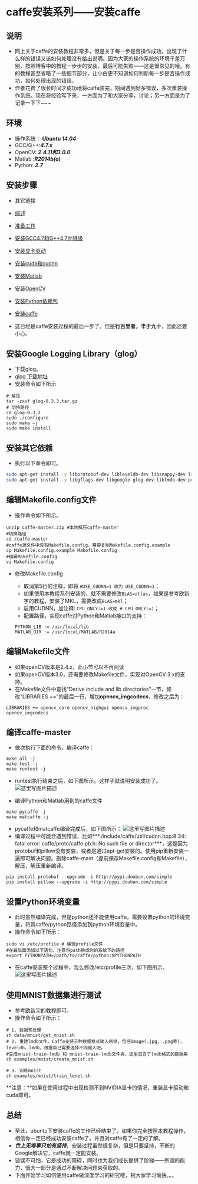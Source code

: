 # caffe安装系列——安装caffe

## 说明
* 网上关于caffe的安装教程非常多，但是关于每一步是否操作成功，出现了什么样的错误又该如何处理没有给出说明。因为大家的操作系统的环境千差万别，按照博客中的教程一步步的安装，最后可能失败——这是很常见的哦。有的教程甚至省略了一些细节部分，让小白更不知道如何判断每一步是否操作成功，如何处理出现的错误。
* 作者花费了很长时间才成功地将caffe装完，期间遇到好多错误，多次重装操作系统。现在将经验写下来，一方面为了和大家分享，讨论；另一方面是为了记录一下下~~~

## 环境
* 操作系统： ***Ubuntu 14.04***
* GCC/G++:***4.7.x***
* OpenCV: ***2.4.11和3.0.0***
* Matlab :***R2014b(a)***
* Python:   ***2.7***

## 安装步骤
* 其它链接
* [综述](http://zhangxuezhi.com/2015/09/24/caffe%E5%AE%89%E8%A3%85%E7%B3%BB%E5%88%97%E2%80%94%E2%80%94%E7%BB%BC%E8%BF%B0/)
* [准备工作](http://zhangxuezhi.com/2015/09/24/caffe%E5%AE%89%E8%A3%85%E7%B3%BB%E5%88%97%E2%80%94%E2%80%94%E7%BB%BC%E8%BF%B0/)
* [安装GCC4.7和G++4.7并降级](http://zhangxuezhi.com/2015/09/22/caffe%E5%AE%89%E8%A3%85%E7%B3%BB%E5%88%97%E2%80%94%E2%80%94%E5%AE%89%E8%A3%85GCC4.7%E5%92%8CG++4.7%E5%B9%B6%E9%99%8D%E7%BA%A7/)
* [安装显卡驱动](http://zhangxuezhi.com/2015/09/24/caffe%E5%AE%89%E8%A3%85%E7%B3%BB%E5%88%97%E2%80%94%E2%80%94%E5%AE%89%E8%A3%85NVIDIA%E6%98%BE%E5%8D%A1%E9%A9%B1%E5%8A%A8/)
* [安装cuda和cudnn](http://zhangxuezhi.com/2015/09/22/caffe%E5%AE%89%E8%A3%85%E7%B3%BB%E5%88%97%E2%80%94%E2%80%94%E5%AE%89%E8%A3%85cuda%E5%92%8Ccudnn/)
* [安装Matlab](http://zhangxuezhi.com/2015/09/23/caffe%E5%AE%89%E8%A3%85%E7%B3%BB%E5%88%97%E2%80%94%E2%80%94%E5%AE%89%E8%A3%85Matlab/)
* [安装OpenCV](http://zhangxuezhi.com/2015/09/24/caffe%E5%AE%89%E8%A3%85%E7%B3%BB%E5%88%97%E2%80%94%E2%80%94%E5%AE%89%E8%A3%85OpenCV/)
* [安装Python依赖包](http://zhangxuezhi.com/2015/09/24/caffe%E5%AE%89%E8%A3%85%E7%B3%BB%E5%88%97%E2%80%94%E2%80%94%E5%AE%89%E8%A3%85python%E4%BE%9D%E8%B5%96%E5%8C%85/)
* [安装caffe](http://zhangxuezhi.com/2015/10/13/caffe%E5%AE%89%E8%A3%85%E7%B3%BB%E5%88%97%E2%80%94%E2%80%94%E5%AE%89%E8%A3%85caffe/)


* 这已经是caffe安装过程的最后一步了。但是**行百里者，半于九十**，因此还要小心。

## 安装Google Logging Library（glog）

* 下载glog。
* [glog 下载地址](https://code.google.com/p/google-glog/)
* 安装命令如下所示
```
# 解压
tar -zxvf glog-0.3.3.tar.gz
# 切换路径
cd glog-0.3.3
sudo ./configure
sudo make –j
sudo make install
```

## 安装其它依赖
* 执行以下命令即可。

```bash
sudo apt-get install -y libprotobuf-dev libleveldb-dev libsnappy-dev libopencv-dev libboost-all-dev libhdf5-serial-dev 
sudo apt-get install -y libgflags-dev libgoogle-glog-dev liblmdb-dev protobuf-compiler protobuf-c-compiler python-pandas
```

## 编辑Makefile.config文件
* 操作命令如下所示。
```
unzip caffe-master.zip #本地解压caffe-master
#切换路径
cd /caffe-master 
#caffe源文件中没有Makefile.config，需要复制Makefile.config.example
cp Makefile.config.example Makefile.config
#编辑Makefile.config
vi Makefile.config 
```
* 修改Makefile.config
	* 取消第5行的注释，即将 `#USE_CUDNN=1 改为 USE_CUDNN=1`；
	* 如果使用本教程系列安装的，就不需要修改`BLAS=atlas`，如果是参考欧新宇的教程，安装了MKL，需要改成`BLAS=mkl`；
	* 启用CUDNN，加注释: `CPU_ONLY:=1 改成 # CPU_ONLY:=1`；
	* 配置路径，实现caffe对Python和Matlab接口的支持：

	```
	PYTHON_LIB := /usr/local/lib
	MATLAB_DIR := /usr/local/MATLAB/R2014a
	```

## 编辑Makefile文件
* 如果openCV版本是2.4.x，此小节可以不再阅读
* 如果openCV版本3.0，还需要修改Makefile文件，实现对OpenCV 3.x的支持。
* 在Makefile文件中查找“Derive include and lib directories”一节，修改“LIBRARIES +=”的最后一行，增加**opencv_imgcodecs**，修改之后为：
```
LIBRARIES += opencv_core opencv_highgui opencv_imgproc opencv_imgcodecs
```

## 编译caffe-master
* 依次执行下面的命令，编译caffe：
```
make all -j
make test -j
make runtest -j
```
* runtest执行结束之后，如下图所示。这样子就说明安装成功了。
![这里写图片描述](http://img.blog.csdn.net/20150924102251050)

* 编译Python和Matlab用到的caffe文件
```
make pycaffe -j
make matcaffe -j
```
* pycaffe和matcaffe编译完成后，如下图所示：
![这里写图片描述](http://img.blog.csdn.net/20150924104443215)
* 编译过程中可能会遇到错误，比如***./include/caffe/util/cudnn.hpp:8:34: fatal error: caffe/proto/caffe.pb.h: No such file or director***，这是因为protobuf和pillow没有安装，或者是通过apt-get安装的。使用pip重新安装一遍即可解决问题。删除caffe-mast（提前保存Makefile.config和Makefile），解压，解压重新编译。
```
pip install protobuf --upgrade -i http://pypi.douban.com/simple 
pip install pillow --upgrade -i http://pypi.douban.com/simple
```

## 设置Python环境变量
* 此时虽然编译完成，但是python还不能使用caffe，需要设置python的环境变量，将其caffe/python路径添加到python环境变量中。
* 操作命令如下所示：
```
sudo vi /etc/profile # 编辑profile文件
#在最后面添加以下语句，注意将path换成你的系统下的路径
export PYTHONPATH=/path/to/caffe/python:$PYTHONPATH
```
* 在caffe安装整个过程中，我么修改/etc/profile三次，如下图所示。
![这里写图片描述](http://img.blog.csdn.net/20150924102736837)

## 使用MNIST数据集进行测试
* 参考[欧新宇的教程](http://ouxinyu.github.io/Blogs/20140723001.html)即可。
* 操作命令如下所示：
```
# 1. 数据预处理
sh data/mnist/get_mnist.sh
# 2. 重建lmdb文件。Caffe支持三种数据格式输入网络，包括Image(.jpg, .png等)，leveldb，lmdb，根据自己需要选择不同输入吧。
#生成mnist-train-lmdb 和 mnist-train-lmdb文件夹，这里包含了lmdb格式的数据集
sh examples/mnist/create_mnist.sh

# 3. 训练mnist
sh examples/mnist/train_lenet.sh
```

**注意：**如果在使用过程中出现检测不到NVIDIA显卡的情况，重装显卡驱动和cuda即可。

## 总结
* 至此，ubuntu下安装caffe的工作已经结束了。如果你完全按照本教程操作，相信你一定已经成功安装caffe了，并且对caffe有了一定的了解。
* ***世上无难事只怕有坚持***，安装过程虽然很复杂，但是只要坚持，不断的Google解决它，caffe就一定能安装。
* 错误不可怕，它是成功的障碍，同时也为我们成长提供了阶梯——所谓的能力，很大一部分是通过不断解决问题来获取的。
* 下面开始学习如何使用caffe做深度学习的研究喽，祝大家学习愉快。。。

